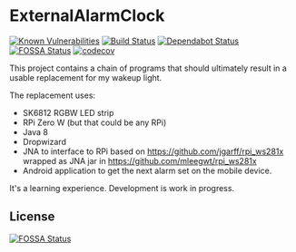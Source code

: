 # ExternalAlarmClock


[![Known Vulnerabilities](https://snyk.io/test/github/mleegwt/ExternalAlarmClock.git/badge.svg)](https://snyk.io/test/github/mleegwt/ExternalAlarmClock.git) [![Build Status](https://travis-ci.org/mleegwt/ExternalAlarmClock.svg?branch=master)](https://travis-ci.org/mleegwt/ExternalAlarmClock) [![Dependabot Status](https://api.dependabot.com/badges/status?host=github&repo=mleegwt/ExternalAlarmClock)](https://dependabot.com)
[![FOSSA Status](https://app.fossa.io/api/projects/git%2Bgithub.com%2Fmleegwt%2FExternalAlarmClock.svg?type=shield)](https://app.fossa.io/projects/git%2Bgithub.com%2Fmleegwt%2FExternalAlarmClock?ref=badge_shield) [![codecov](https://codecov.io/gh/mleegwt/ExternalAlarmClock/branch/master/graph/badge.svg)](https://codecov.io/gh/mleegwt/ExternalAlarmClock)

This project contains a chain of programs that should ultimately result in a usable replacement for my wakeup light.

The replacement uses:
* SK6812 RGBW LED strip
* RPi Zero W (but that could be any RPi)
* Java 8
* Dropwizard
* JNA to interface to RPi based on https://github.com/jgarff/rpi_ws281x wrapped as JNA jar in https://github.com/mleegwt/rpi_ws281x
* Android application to get the next alarm set on the mobile device.

It's a learning experience. Development is work in progress.


## License
[![FOSSA Status](https://app.fossa.io/api/projects/git%2Bgithub.com%2Fmleegwt%2FExternalAlarmClock.svg?type=large)](https://app.fossa.io/projects/git%2Bgithub.com%2Fmleegwt%2FExternalAlarmClock?ref=badge_large)
